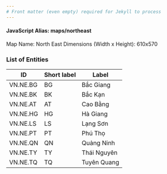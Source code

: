 ```yaml
---
# Front matter (even empty) required for Jekyll to process
---
```


#### JavaScript Alias: maps/northeast

Map Name: North East
Dimensions (Width x Height): 610x570





### List of Entities

ID | Short label | Label
---|---|---|
VN.NE.BG|BG|Bắc Giang
VN.NE.BK|BK|Bắc Kạn
VN.NE.AT|AT|Cao Bằng
VN.NE.HG|HG|Hà Giang
VN.NE.LS|LS|Lạng Sơn
VN.NE.PT|PT|Phú Thọ
VN.NE.QN|QN|Quảng Ninh
VN.NE.TY|TY|Thái Nguyên
VN.NE.TQ|TQ|Tuyên Quang